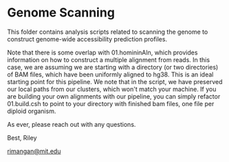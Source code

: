 # Genome Scanning

This folder contains analysis scripts related to scanning the genome to construct genome-wide accessibility prediction profiles. 

Note that there is some overlap with 01.homininAln, which provides information on how to construct a multiple alignment from reads.
In this case, we are assuming we are starting with a directory (or two directories) of BAM files, which have been uniformly aligned to hg38. This is an ideal starting point for this pipeline. We note that in the script, we have preserved our local paths from our clusters, which won't match your machine. If you are building your own alignments with our pipeline, you can simply refactor 01.build.csh to point to your directory with finished bam files, one file per diploid organism.

As ever, please reach out with any questions.

Best,
Riley

rimangan@mit.edu
